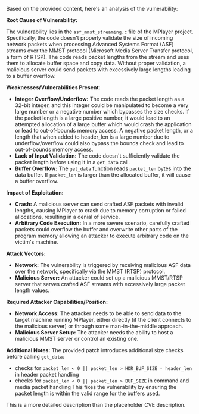 Based on the provided content, here's an analysis of the vulnerability:

**Root Cause of Vulnerability:**

The vulnerability lies in the `asf_mmst_streaming.c` file of the MPlayer project. Specifically, the code doesn't properly validate the size of incoming network packets when processing Advanced Systems Format (ASF) streams over the MMST protocol (Microsoft Media Server Transfer protocol, a form of RTSP). The code reads packet lengths from the stream and uses them to allocate buffer space and copy data. Without proper validation, a malicious server could send packets with excessively large lengths leading to a buffer overflow.

**Weaknesses/Vulnerabilities Present:**

*   **Integer Overflow/Underflow:** The code reads the packet length as a 32-bit integer, and this integer could be manipulated to become a very large number or a negative number which bypasses the size checks. If the packet length is a large positive number, it would lead to an attempted allocation of a large buffer which would crash the application or lead to out-of-bounds memory access. A negative packet length, or a length that when added to header\_len is a large number due to underflow/overflow could also bypass the bounds check and lead to out-of-bounds memory access.
*   **Lack of Input Validation:** The code doesn't sufficiently validate the packet length before using it in a `get_data` call.
*   **Buffer Overflow:** The `get_data` function reads `packet_len` bytes into the data buffer. If `packet_len` is larger than the allocated buffer, it will cause a buffer overflow.

**Impact of Exploitation:**

*   **Crash:** A malicious server can send crafted ASF packets with invalid lengths, causing MPlayer to crash due to memory corruption or failed allocations, resulting in a denial of service.
*   **Arbitrary Code Execution:** In a more severe scenario, carefully crafted packets could overflow the buffer and overwrite other parts of the program memory allowing an attacker to execute arbitrary code on the victim's machine.

**Attack Vectors:**

*   **Network:** The vulnerability is triggered by receiving malicious ASF data over the network, specifically via the MMST (RTSP) protocol.
*   **Malicious Server:** An attacker could set up a malicious MMST/RTSP server that serves crafted ASF streams with excessively large packet length values.

**Required Attacker Capabilities/Position:**

*   **Network Access:** The attacker needs to be able to send data to the target machine running MPlayer, either directly (if the client connects to the malicious server) or through some man-in-the-middle approach.
*   **Malicious Server Setup:** The attacker needs the ability to host a malicious MMST server or control an existing one.

**Additional Notes:**
The provided patch introduces additional size checks before calling `get_data`:
* checks for `packet_len < 0 || packet_len > HDR_BUF_SIZE - header_len` in header packet handling
* checks for `packet_len < 0 || packet_len > BUF_SIZE` in command and media packet handling
This fixes the vulnerability by ensuring the packet length is within the valid range for the buffers used.

This is a more detailed description than the placeholder CVE description.